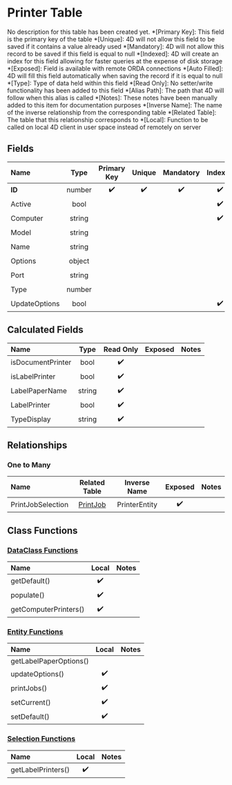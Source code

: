 ﻿# Printer Table
No description for this table has been created yet.
*[Primary Key]: This field is the primary key of the table
*[Unique]: 4D will not allow this field to be saved if it contains a value already used
*[Mandatory]: 4D will not allow this record to be saved if this field is equal to null
*[Indexed]: 4D will create an index for this field allowing for faster queries at the expense of disk storage
*[Exposed]: Field is available with remote ORDA connections
*[Auto Filled]: 4D will fill this field automatically when saving the record if it is equal to null
*[Type]: Type of data held within this field
*[Read Only]: No setter/write functionality has been added to this field
*[Alias Path]: The path that 4D will follow when this alias is called
*[Notes]: These notes have been manually added to this item for documentation purposes
*[Inverse Name]: The name of the inverse relationship from the corresponding table
*[Related Table]: The table that this relationship corresponds to
*[Local]: Function to be called on local 4D client in user space instead of remotely on server
## Fields
|Name|Type|Primary Key|Unique|Mandatory|Indexed|Exposed|Auto Filled|Notes|
|:---|:---:|:---:|:---:|:---:|:---:|:---:|:---:|:---:|
|**ID**|number|✔️|✔️|✔️|✔️|✔️|✔️||
|Active|bool||||✔️|✔️|||
|Computer|string||||✔️|✔️|||
|Model|string|||||✔️|||
|Name|string|||||✔️|||
|Options|object|||||✔️|||
|Port|string|||||✔️|||
|Type|number|||||✔️|||
|UpdateOptions|bool||||✔️|✔️|||
## Calculated Fields
|Name|Type|Read Only|Exposed|Notes|
|:---|:---:|:---:|:---:|:---:|
|isDocumentPrinter|bool|✔️|||
|isLabelPrinter|bool|✔️|||
|LabelPaperName|string|✔️|||
|LabelPrinter|bool|✔️|||
|TypeDisplay|string|✔️|||
## Relationships
### One to Many
|Name|Related Table|Inverse Name|Exposed|Notes|
|:---|:---:|:---:|:---:|:---:|
|PrintJobSelection|[PrintJob](PrintJob.md)|PrinterEntity|✔️||
## Class Functions
### [DataClass Functions](https://github.com/synthotec/SynthoTec-4D/blob/main/Project/Sources/Classes/Printer.4dm)
|Name|Local|Notes|
|:---|:---:|:---:|
|getDefault()|✔️||
|populate()|✔️||
|getComputerPrinters()|✔️||
### [Entity Functions](https://github.com/synthotec/SynthoTec-4D/blob/main/Project/Sources/Classes/PrinterEntity.4dm)
|Name|Local|Notes|
|:---|:---:|:---:|
|getLabelPaperOptions()|||
|updateOptions()|✔️||
|printJobs()|✔️||
|setCurrent()|✔️||
|setDefault()|✔️||
### [Selection Functions](https://github.com/synthotec/SynthoTec-4D/blob/main/Project/Sources/Classes/PrinterSelection.4dm)
|Name|Local|Notes|
|:---|:---:|:---:|
|getLabelPrinters()|✔️||